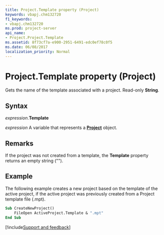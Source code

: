 ```yaml
---
title: Project.Template property (Project)
keywords: vbapj.chm132720
f1_keywords:
- vbapj.chm132720
ms.prod: project-server
api_name:
- Project.Project.Template
ms.assetid: 8f73cf7a-e900-2951-6491-edc0ef78c0f5
ms.date: 06/08/2017
localization_priority: Normal
---
```



# Project.Template property (Project)

Gets the name of the template associated with a project. Read-only **String**.


## Syntax

_expression_.**Template**

_expression_ A variable that represents a **[Project](project.project.md)** object.


## Remarks

If the project was not created from a template, the **Template** property returns an empty string ("").


## Example

The following example creates a new project based on the template of the active project, if the active project was previously created from a Project template file (.mpt).


```vb
Sub CreateNewProject() 
    FileOpen ActiveProject.Template & ".mpt" 
End Sub
```

[!include[Support and feedback](~/includes/feedback-boilerplate.md)]